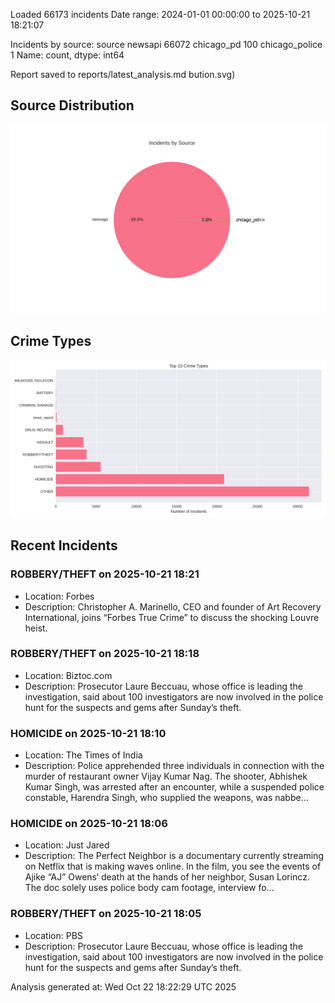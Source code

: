
Loaded 66173 incidents
Date range: 2024-01-01 00:00:00 to 2025-10-21 18:21:07

Incidents by source:
source
newsapi           66072
chicago_pd          100
chicago_police        1
Name: count, dtype: int64

Report saved to reports/latest_analysis.md
bution.svg)

## Source Distribution
![Source Distribution](images/source_distribution.svg)

## Crime Types
![Crime Types](images/crime_types.svg)

## Recent Incidents

### ROBBERY/THEFT on 2025-10-21 18:21
- Location: Forbes
- Description: Christopher A. Marinello, CEO and founder of Art Recovery International, joins “Forbes True Crime” to discuss the shocking Louvre heist.


### ROBBERY/THEFT on 2025-10-21 18:18
- Location: Biztoc.com
- Description: Prosecutor Laure Beccuau, whose office is leading the investigation, said about 100 investigators are now involved in the police hunt for the suspects and gems after Sunday’s theft.


### HOMICIDE on 2025-10-21 18:10
- Location: The Times of India
- Description: Police apprehended three individuals in connection with the murder of restaurant owner Vijay Kumar Nag. The shooter, Abhishek Kumar Singh, was arrested after an encounter, while a suspended police constable, Harendra Singh, who supplied the weapons, was nabbe…


### HOMICIDE on 2025-10-21 18:06
- Location: Just Jared
- Description: The Perfect Neighbor is a documentary currently streaming on Netflix that is making waves online. In the film, you see the events of Ajike “AJ” Owens‘ death at the hands of her neighbor, Susan Lorincz. The doc solely uses police body cam footage, interview fo…


### ROBBERY/THEFT on 2025-10-21 18:05
- Location: PBS
- Description: Prosecutor Laure Beccuau, whose office is leading the investigation, said about 100 investigators are now involved in the police hunt for the suspects and gems after Sunday’s theft.

Analysis generated at: Wed Oct 22 18:22:29 UTC 2025
